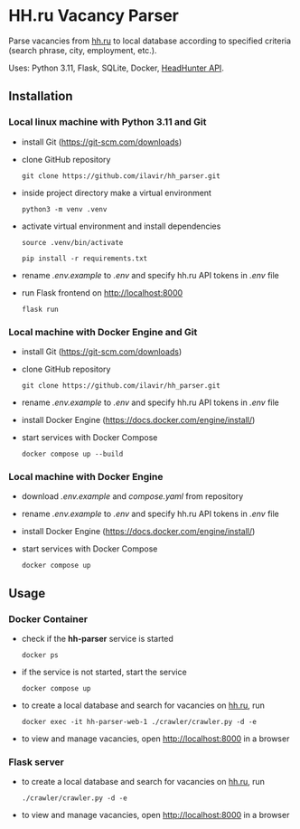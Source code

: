 # HH.ru Vacancy Parser

Parse vacancies from [hh.ru](https://hh.ru/) to local database according to specified criteria (search phrase, city, employment, etc.).

Uses: Python 3.11, Flask, SQLite, Docker, [HeadHunter API](https://dev.hh.ru/).

## Installation

### Local linux machine with Python 3.11 and Git

- install Git (<https://git-scm.com/downloads>)
- clone GitHub repository

  `git clone https://github.com/ilavir/hh_parser.git`

- inside project directory make a virtual environment

  `python3 -m venv .venv`

- activate virtual environment and install dependencies

  `source .venv/bin/activate`

  `pip install -r requirements.txt`

- rename *.env.example* to *.env* and specify hh.ru API tokens in *.env* file
- run Flask frontend on <http://localhost:8000>

  `flask run`

### Local machine with Docker Engine and Git

- install Git (<https://git-scm.com/downloads>)
- clone GitHub repository

  `git clone https://github.com/ilavir/hh_parser.git`
- rename *.env.example* to *.env* and specify hh.ru API tokens in *.env* file
- install Docker Engine (<https://docs.docker.com/engine/install/>)
- start services with Docker Compose

  `docker compose up --build`

### Local machine with Docker Engine

- download *.env.example* and *compose.yaml* from repository
- rename *.env.example* to *.env* and specify hh.ru API tokens in *.env* file
- install Docker Engine (<https://docs.docker.com/engine/install/>)
- start services with Docker Compose

  `docker compose up`

## Usage

### Docker Container

- check if the **hh-parser** service is started

  `docker ps`

- if the service is not started, start the service

  `docker compose up`

- to create a local database and search for vacancies on [hh.ru](https://hh.ru), run

  `docker exec -it hh-parser-web-1 ./crawler/crawler.py -d -e`

- to view and manage vacancies, open <http://localhost:8000> in a browser

### Flask server

- to create a local database and search for vacancies on [hh.ru](https://hh.ru), run

  `./crawler/crawler.py -d -e`

- to view and manage vacancies, open <http://localhost:8000> in a browser